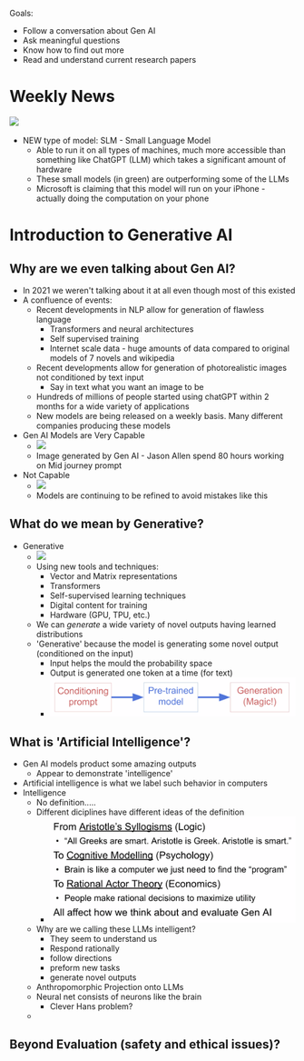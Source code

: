 Goals:
- Follow a conversation about Gen AI
- Ask meaningful questions
- Know how to find out more
- Read and understand current research papers

# Weekly News
![](Pasted%20image%2020240503161000.png)
- NEW type of model: SLM - Small Language Model
	- Able to run it on all types of machines, much more accessible than something like ChatGPT (LLM) which takes a significant amount of hardware
	- These small models (in green) are outperforming some of the LLMs
	- Microsoft is claiming that this model will run on your iPhone - actually doing the computation on your phone

# Introduction to Generative AI
## Why are we even talking about Gen AI?
- In 2021 we weren't talking about it at all even though most of this existed
- A confluence of events:
	- Recent developments in NLP allow for generation of flawless language
		- Transformers and neural architectures
		- Self supervised training
		- Internet scale data - huge amounts of data compared to original models of 7 novels and wikipedia
	- Recent developments allow for generation of photorealistic images not conditioned by text input
		- Say in text what you want an image to be
	- Hundreds of millions of people started using chatGPT within 2 months for a wide variety of applications
	- New models are being released on a weekly basis. Many different companies producing these models
- Gen AI Models are Very Capable
	- ![](Pasted%20image%2020240503162136.png)
	- Image generated by Gen AI - Jason Allen spend 80 hours working on Mid journey prompt 
- Not Capable
	- ![](Pasted%20image%2020240503162403.png)
	- Models are continuing to be refined to avoid mistakes like this

## What do we mean by Generative?
- Generative
	- ![](Pasted%20image%2020240503162905.png)
	- Using new tools and techniques:
		- Vector and Matrix representations
		- Transformers
		- Self-supervised learning techniques
		- Digital content for training
		- Hardware (GPU, TPU, etc.)
	- We can *generate* a wide variety of novel outputs having learned distributions
	- 'Generative' because the model is generating some novel output (conditioned on the input)
		- Input helps the mould the probability space
		- Output is generated one token at a time (for text)
		- ![](Pasted%20image%2020240503163410.png)

## What is 'Artificial Intelligence'?
- Gen AI models product some amazing outputs
	- Appear to demonstrate 'intelligence'
- Artificial intelligence is what we label such behavior in computers
- Intelligence
	- No definition.....
	- Different diciplines have different ideas of the definition
		- ![](Pasted%20image%2020240503164449.png)
	- Why are we calling these LLMs intelligent?
		- They seem to understand us
		- Respond rationally
		- follow directions
		- preform new tasks
		- generate novel outputs
	- Anthropomorphic Projection onto LLMs
	- Neural net consists of neurons like the brain
		- Clever Hans problem?
	- 

## Beyond Evaluation (safety and ethical issues)?




